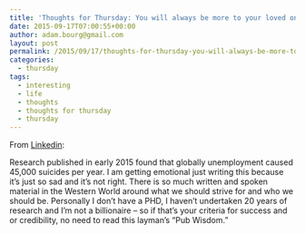 ```yaml
---
title: 'Thoughts for Thursday: You will always be more to your loved ones than a Job.'
date: 2015-09-17T07:00:55+00:00
author: adam.bourg@gmail.com
layout: post
permalink: /2015/09/17/thoughts-for-thursday-you-will-always-be-more-to-your-loved-ones-than-a-job/
categories:
  - thursday
tags:
  - interesting
  - life
  - thoughts
  - thoughts for thursday
  - thursday
---
```

From <a href="https://www.linkedin.com/pulse/you-always-more-your-loved-ones-than-job-simon-stibbs?trk=hp-feed-article-title-like" target="_blank">Linkedin</a>:

Research published in early 2015 found that globally unemployment caused 45,000 suicides per year. I am getting emotional just writing this because it’s just so sad and it’s not right. There is so much written and spoken material in the Western World around what we should strive for and who we should be. Personally I don’t have a PHD, I haven’t undertaken 20 years of research and I’m not a billionaire – so if that’s your criteria for success and or credibility, no need to read this layman’s “Pub Wisdom.”
